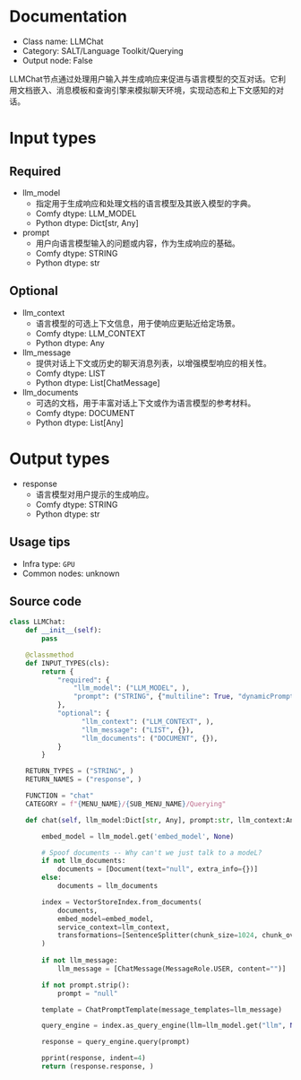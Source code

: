 
# Documentation
- Class name: LLMChat
- Category: SALT/Language Toolkit/Querying
- Output node: False

LLMChat节点通过处理用户输入并生成响应来促进与语言模型的交互对话。它利用文档嵌入、消息模板和查询引擎来模拟聊天环境，实现动态和上下文感知的对话。

# Input types
## Required
- llm_model
    - 指定用于生成响应和处理文档的语言模型及其嵌入模型的字典。
    - Comfy dtype: LLM_MODEL
    - Python dtype: Dict[str, Any]
- prompt
    - 用户向语言模型输入的问题或内容，作为生成响应的基础。
    - Comfy dtype: STRING
    - Python dtype: str

## Optional
- llm_context
    - 语言模型的可选上下文信息，用于使响应更贴近给定场景。
    - Comfy dtype: LLM_CONTEXT
    - Python dtype: Any
- llm_message
    - 提供对话上下文或历史的聊天消息列表，以增强模型响应的相关性。
    - Comfy dtype: LIST
    - Python dtype: List[ChatMessage]
- llm_documents
    - 可选的文档，用于丰富对话上下文或作为语言模型的参考材料。
    - Comfy dtype: DOCUMENT
    - Python dtype: List[Any]

# Output types
- response
    - 语言模型对用户提示的生成响应。
    - Comfy dtype: STRING
    - Python dtype: str


## Usage tips
- Infra type: `GPU`
- Common nodes: unknown


## Source code
```python
class LLMChat:
    def __init__(self):
        pass

    @classmethod
    def INPUT_TYPES(cls):
        return {
            "required": {
                "llm_model": ("LLM_MODEL", ),
                "prompt": ("STRING", {"multiline": True, "dynamicPrompts": False}),
            },
            "optional": {
                  "llm_context": ("LLM_CONTEXT", ),
                  "llm_message": ("LIST", {}),
                  "llm_documents": ("DOCUMENT", {}),
            }
        }

    RETURN_TYPES = ("STRING", )
    RETURN_NAMES = ("response", )

    FUNCTION = "chat"
    CATEGORY = f"{MENU_NAME}/{SUB_MENU_NAME}/Querying"

    def chat(self, llm_model:Dict[str, Any], prompt:str, llm_context:Any = None, llm_message:List[ChatMessage] = None, llm_documents:List[Any] = None) -> str:

        embed_model = llm_model.get('embed_model', None)

        # Spoof documents -- Why can't we just talk to a modeL?
        if not llm_documents:
            documents = [Document(text="null", extra_info={})]
        else:
            documents = llm_documents

        index = VectorStoreIndex.from_documents(
            documents, 
            embed_model=embed_model,
            service_context=llm_context,
            transformations=[SentenceSplitter(chunk_size=1024, chunk_overlap=20)]
        )
        
        if not llm_message:
            llm_message = [ChatMessage(MessageRole.USER, content="")]

        if not prompt.strip():
            prompt = "null"

        template = ChatPromptTemplate(message_templates=llm_message)

        query_engine = index.as_query_engine(llm=llm_model.get("llm", None), embed_model=embed_model, text_qa_template=template)

        response = query_engine.query(prompt)

        pprint(response, indent=4)
        return (response.response, )

```
